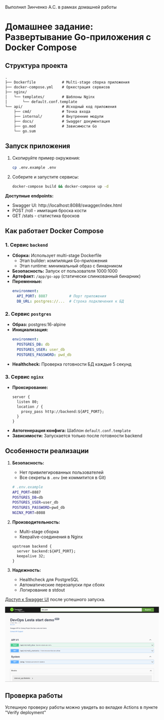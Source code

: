 Выполнил Зинченко А.С. в рамках домашней работы

# Домашнее задание: Развертывание Go-приложения с Docker Compose

## Структура проекта
```
.
├── Dockerfile            # Multi-stage сборка приложения
├── docker-compose.yml    # Оркестрация сервисов
├── nginx/
│   └── templates/        # Шаблоны Nginx
│       └── default.conf.template
└── api/                  # Исходный код приложения
    ├── cmd/              # Точка входа
    ├── internal/         # Внутренние модули
    ├── docs/             # Swagger документация
    ├── go.mod            # Зависимости Go
    └── go.sum
```

## Запуск приложения
1. Скопируйте пример окружения:
   ```bash
   cp .env.example .env
   ```
2. Соберите и запустите сервисы:
   ```bash
   docker-compose build && docker-compose up -d
   ```

**Доступные endpoints:**
- Swagger UI: http://localhost:8088/swagger/index.html
- POST /roll - имитация броска кости
- GET /stats - статистика бросков

## Как работает Docker Compose

### 1. Сервис `backend`
- **Сборка:** Использует multi-stage Dockerfile
  - Этап builder: компиляция Go-приложения
  - Этап runtime: минимальный образ с бинарником
- **Безопасность:** Запуск от пользователя 1000:1000
- **Артефакт:** `/app/go-app` (статически слинкованный бинарник)
- **Переменные:**
  ```yaml
  environment:
    API_PORT: 8887          # Порт приложения
    DB_URL: postgres://...  # Строка подключения к БД
  ```

### 2. Сервис `postgres`
- **Образ:** postgres:16-alpine
- **Инициализация:**
  ```yaml
  environment:
    POSTGRES_DB: db
    POSTGRES_USER: user_db
    POSTGRES_PASSWORD: pwd_db
  ```
- **Healthcheck:** Проверка готовности БД каждые 5 секунд

### 3. Сервис `nginx`
- **Проксирование:** 
  ```nginx
  server {
    listen 80;
    location / {
      proxy_pass http://backend:${API_PORT};
    }
  }
  ```
- **Автогенерация конфига:** Шаблон `default.conf.template`
- **Зависимости:** Запускается только после готовности backend

## Особенности реализации
1. **Безопасность:**
   - Нет привилегированных пользователей
   - Все секреты в `.env` (не коммитится в Git)
   ```bash
   # .env.example
   API_PORT=8887
   POSTGRES_DB=db
   POSTGRES_USER=user_db
   POSTGRES_PASSWORD=pwd_db
   NGINX_PORT=8088
   ```

2. **Производительность:**
   - Multi-stage сборка
   - Keepalive-соединения в Nginx
   ```nginx
   upstream backend {
     server backend:${API_PORT};
     keepalive 32;
   }
   ```

3. **Надежность:**
   - Healthcheck для PostgreSQL
   - Автоматические перезапуски при сбоях
   - Логирование в stdout

[Доступ к Swagger UI](http://localhost:8088/swagger/index.html) после успешного запуска.

![Swagger UI](images/image.png)

## Проверка работы

Успешную проверку работы можно увидеть во вкладке Actions в пункте "Verify deployment"